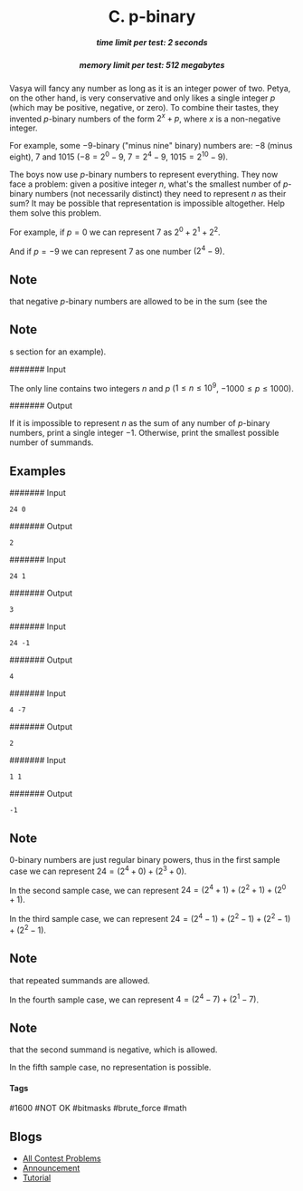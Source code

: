 <h1 style='text-align: center;'> C. p-binary</h1>

<h5 style='text-align: center;'>time limit per test: 2 seconds</h5>
<h5 style='text-align: center;'>memory limit per test: 512 megabytes</h5>

Vasya will fancy any number as long as it is an integer power of two. Petya, on the other hand, is very conservative and only likes a single integer $p$ (which may be positive, negative, or zero). To combine their tastes, they invented $p$-binary numbers of the form $2^x + p$, where $x$ is a non-negative integer.

For example, some $-9$-binary ("minus nine" binary) numbers are: $-8$ (minus eight), $7$ and $1015$ ($-8=2^0-9$, $7=2^4-9$, $1015=2^{10}-9$).

The boys now use $p$-binary numbers to represent everything. They now face a problem: given a positive integer $n$, what's the smallest number of $p$-binary numbers (not necessarily distinct) they need to represent $n$ as their sum? It may be possible that representation is impossible altogether. Help them solve this problem.

For example, if $p=0$ we can represent $7$ as $2^0 + 2^1 + 2^2$.

And if $p=-9$ we can represent $7$ as one number $(2^4-9)$.

## Note

 that negative $p$-binary numbers are allowed to be in the sum (see the 
## Note

s section for an example).

####### Input

The only line contains two integers $n$ and $p$ ($1 \leq n \leq 10^9$, $-1000 \leq p \leq 1000$).

####### Output

If it is impossible to represent $n$ as the sum of any number of $p$-binary numbers, print a single integer $-1$. Otherwise, print the smallest possible number of summands.

## Examples

####### Input


```text
24 0
```
####### Output


```text
2
```
####### Input


```text
24 1
```
####### Output


```text
3
```
####### Input


```text
24 -1
```
####### Output


```text
4
```
####### Input


```text
4 -7
```
####### Output


```text
2
```
####### Input


```text
1 1
```
####### Output


```text
-1
```
## Note

$0$-binary numbers are just regular binary powers, thus in the first sample case we can represent $24 = (2^4 + 0) + (2^3 + 0)$.

In the second sample case, we can represent $24 = (2^4 + 1) + (2^2 + 1) + (2^0 + 1)$.

In the third sample case, we can represent $24 = (2^4 - 1) + (2^2 - 1) + (2^2 - 1) + (2^2 - 1)$. 
## Note

 that repeated summands are allowed.

In the fourth sample case, we can represent $4 = (2^4 - 7) + (2^1 - 7)$. 
## Note

 that the second summand is negative, which is allowed.

In the fifth sample case, no representation is possible.



#### Tags 

#1600 #NOT OK #bitmasks #brute_force #math 

## Blogs
- [All Contest Problems](../Technocup_2020_-_Elimination_Round_2.md)
- [Announcement](../blogs/Announcement.md)
- [Tutorial](../blogs/Tutorial.md)

